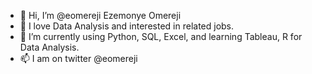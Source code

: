 - 👋 Hi, I’m @eomereji Ezemonye Omereji
- 👀 I love Data Analysis and interested in related jobs.
- 🌱 I’m currently using Python, SQL, Excel, and learning Tableau, R for Data Analysis. 
- 📫 I am on twitter @eomereji

<!---
eomereji/eomereji is a ✨ special ✨ repository because its `README.md` (this file) appears on your GitHub profile.
You can click the Preview link to take a look at your changes.
--->
